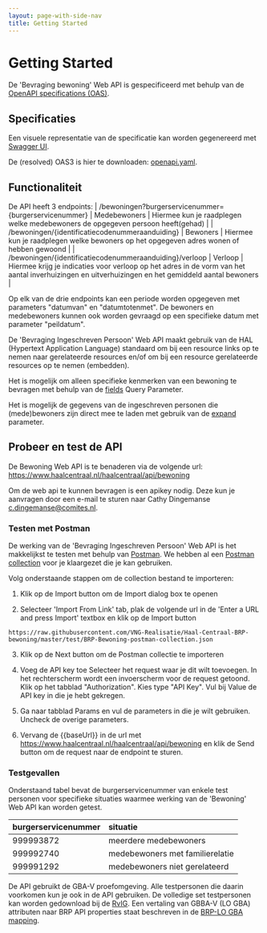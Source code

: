 ```yaml
---
layout: page-with-side-nav
title: Getting Started
---
```

# Getting Started

De 'Bevraging bewoning' Web API is gespecificeerd met behulp van de [OpenAPI specifications (OAS)](https://swagger.io/specification/).

## Specificaties
Een visuele representatie van de specificatie kan worden gegenereerd met [Swagger UI](https://petstore.swagger.io/?url=https://raw.githubusercontent.com/VNG-Realisatie/Haal-Centraal-BRP-bewoning/master/specificatie/openapi.yaml).

De (resolved) OAS3 is hier te downloaden: [openapi.yaml](../specificatie/genereervariant/openapi.yaml).


## Functionaliteit
De API heeft 3 endpoints:
| /bewoningen?burgerservicenummer={burgerservicenummer} | Medebewoners | Hiermee kun je raadplegen welke medebewoners  de opgegeven persoon heeft(gehad) |
| /bewoningen/{identificatiecodenummeraanduiding} | Bewoners | Hiermee kun je raadplegen welke bewoners op het opgegeven adres wonen of hebben gewoond |
| /bewoningen/{identificatiecodenummeraanduiding}/verloop | Verloop | Hiermee krijg je indicaties voor verloop op het adres in de vorm van het aantal inverhuizingen en uitverhuizingen en het gemiddeld aantal bewoners |

Op elk van de drie endpoints kan een periode worden opgegeven met parameters "datumvan" en "datumtotenmet". De bewoners en medebewoners kunnen ook worden gevraagd op een specifieke datum met parameter "peildatum".

De 'Bevraging Ingeschreven Persoon' Web API maakt gebruik van de HAL (Hypertext Application Language) standaard om bij een resource links op te nemen naar gerelateerde resources en/of om bij een resource gerelateerde resources op te nemen (embedden).  

Het is mogelijk om alleen specifieke kenmerken van een bewoning te bevragen met behulp van de [fields](https://github.com/VNG-Realisatie/Haal-Centraal-common/blob/v1.1.0/features/fields.feature) Query Parameter.

Het is mogelijk de gegevens van de ingeschreven personen die (mede)bewoners zijn direct mee te laden met gebruik van de [expand](https://github.com/VNG-Realisatie/Haal-Centraal-common/blob/v1.1.0/features/expand.feature) parameter.

## Probeer en test de API
De Bewoning Web API is te benaderen via de volgende url: https://www.haalcentraal.nl/haalcentraal/api/bewoning

Om de web api te kunnen bevragen is een apikey nodig. Deze kun je aanvragen door een e-mail te sturen naar Cathy Dingemanse <c.dingemanse@comites.nl>.

### Testen met Postman
De werking van de 'Bevraging Ingeschreven Persoon' Web API is het makkelijkst te testen met behulp van [Postman](https://www.getpostman.com/). We hebben al een [Postman collection](../test/BRP-Bewoning-postman-collection.json) voor je klaargezet die je kan gebruiken.

Volg onderstaande stappen om de collection bestand te importeren:

1. Klik op de Import button om de Import dialog box te openen

2. Selecteer 'Import From Link' tab, plak de volgende url in de 'Enter a URL and press Import' textbox en klik op de Import button

``` url
https://raw.githubusercontent.com/VNG-Realisatie/Haal-Centraal-BRP-bewoning/master/test/BRP-Bewoning-postman-collection.json
```

3. Klik op de Next button om de Postman collectie te importeren

4. Voeg de API key toe
Selecteer het request waar je dit wilt toevoegen. In het rechterscherm wordt een invoerscherm voor de request getoond. Klik op het tabblad "Authorization". Kies type "API Key". Vul bij Value de API key in die je hebt gekregen.
5. Ga naar tabblad Params en vul de parameters in die je wilt gebruiken. Uncheck de overige parameters.

6. Vervang de {{baseUrl}} in de url met https://www.haalcentraal.nl/haalcentraal/api/bewoning en klik de Send button om de request naar de endpoint te sturen.

### Testgevallen
Onderstaand tabel bevat de burgerservicenummer van enkele test personen voor specifieke situaties waarmee werking van de 'Bewoning' Web API kan worden getest.

burgerservicenummer | situatie
---------------- | :-------  
999993872 | meerdere medebewoners
999992740 | medebewoners met familierelatie
999991292 | medebewoners niet gerelateerd

De API gebruikt de GBA-V proefomgeving. Alle testpersonen die daarin voorkomen kun je ook in de API gebruiken. De volledige set testpersonen kan worden gedownload bij de [RvIG](https://www.rvig.nl/documenten/richtlijnen/2018/09/20/testdataset-persoonslijsten-proefomgevingen-gba-v).
Een vertaling van GBBA-V (LO GBA) attributen naar BRP API properties staat beschreven in de [BRP-LO GBA mapping](https://github.com/VNG-Realisatie/Haal-Centraal-BRP-bevragen/blob/master/docs/BRP-LO%20GBA%20mapping.xlsx?raw=true).
